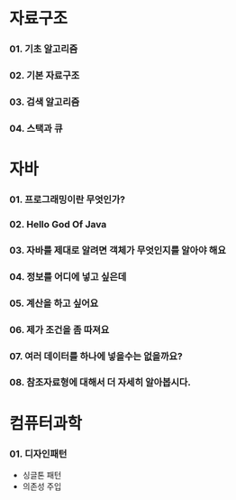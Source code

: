 # 자료구조 
### 01. 기초 알고리즘
### 02. 기본 자료구조
### 03. 검색 알고리즘
### 04. 스택과 큐

# 자바
### 01. 프로그래밍이란 무엇인가?
### 02. Hello God Of Java
### 03. 자바를 제대로 알려면 객체가 무엇인지를 알아야 해요
### 04. 정보를 어디에 넣고 싶은데
### 05. 계산을 하고 싶어요
### 06. 제가 조건을 좀 따져요
### 07. 여러 데이터를 하나에 넣을수는 없을까요?
### 08. 참조자료형에 대해서 더 자세히 알아봅시다.

# 컴퓨터과학
### 01. 디자인패턴
- 싱글톤 패턴
- 의존성 주입